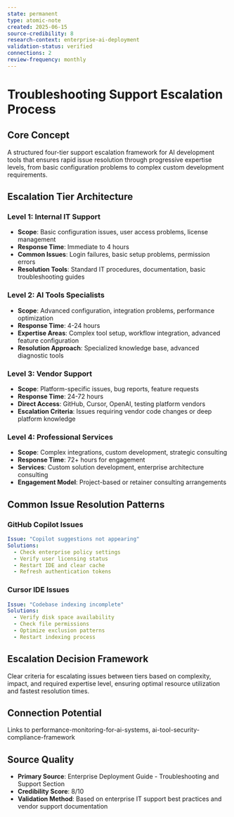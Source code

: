 ```yaml
---
state: permanent
type: atomic-note
created: 2025-06-15
source-credibility: 8
research-context: enterprise-ai-deployment
validation-status: verified
connections: 2
review-frequency: monthly
---
```


# Troubleshooting Support Escalation Process

## Core Concept

A structured four-tier support escalation framework for AI development tools that ensures rapid issue resolution through progressive expertise levels, from basic configuration problems to complex custom development requirements.

## Escalation Tier Architecture

### Level 1: Internal IT Support
- **Scope**: Basic configuration issues, user access problems, license management
- **Response Time**: Immediate to 4 hours
- **Common Issues**: Login failures, basic setup problems, permission errors
- **Resolution Tools**: Standard IT procedures, documentation, basic troubleshooting guides

### Level 2: AI Tools Specialists
- **Scope**: Advanced configuration, integration problems, performance optimization
- **Response Time**: 4-24 hours
- **Expertise Areas**: Complex tool setup, workflow integration, advanced feature configuration
- **Resolution Approach**: Specialized knowledge base, advanced diagnostic tools

### Level 3: Vendor Support
- **Scope**: Platform-specific issues, bug reports, feature requests
- **Response Time**: 24-72 hours
- **Direct Access**: GitHub, Cursor, OpenAI, testing platform vendors
- **Escalation Criteria**: Issues requiring vendor code changes or deep platform knowledge

### Level 4: Professional Services
- **Scope**: Complex integrations, custom development, strategic consulting
- **Response Time**: 72+ hours for engagement
- **Services**: Custom solution development, enterprise architecture consulting
- **Engagement Model**: Project-based or retainer consulting arrangements

## Common Issue Resolution Patterns

### GitHub Copilot Issues
```yaml
Issue: "Copilot suggestions not appearing"
Solutions:
  - Check enterprise policy settings
  - Verify user licensing status
  - Restart IDE and clear cache
  - Refresh authentication tokens
```

### Cursor IDE Issues  
```yaml
Issue: "Codebase indexing incomplete"
Solutions:
  - Verify disk space availability
  - Check file permissions
  - Optimize exclusion patterns
  - Restart indexing process
```

## Escalation Decision Framework

Clear criteria for escalating issues between tiers based on complexity, impact, and required expertise level, ensuring optimal resource utilization and fastest resolution times.

## Connection Potential

Links to performance-monitoring-for-ai-systems, ai-tool-security-compliance-framework

## Source Quality
- **Primary Source**: Enterprise Deployment Guide - Troubleshooting and Support Section
- **Credibility Score**: 8/10
- **Validation Method**: Based on enterprise IT support best practices and vendor support documentation